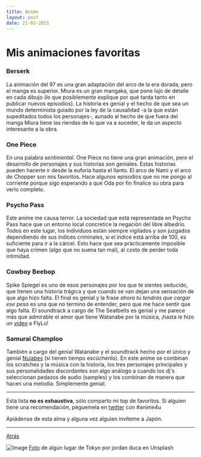 ```yaml
---
title: Anime
layout: post
date: 21-02-2021
---
```


# Mis animaciones favoritas


### Berserk

La animación del 97 es una gran adaptación del arco de la era dorada, pero el manga es superior. Miura es un gran mangaka, que pone lujo de detalle en cada dibujo (lo que posiblemente explique por qué tarda tanto en publicar nuevos episodios). La historia es genial y el hecho de que sea un mundo determinista guiado por la ley de la causalidad -a la que están supeditados todos los personajes-, aunado al hecho de que fuera del manga Miura tiene las riendas de lo que va a suceder, le da un aspecto interesante a la obra.

### One Piece

En una palabra *sentimental*. One Piece no tiene una gran animación, pero el desarrollo de personajes y sus historias son geniales. Estas historias pueden hacerte ir desde la euforia hasta el llanto. El arco de Nami y el arco de Chopper son mis favoritos. Hace algunos episodios que no me pongo al corriente porque sigo esperando a que Oda por fin finalice su obra para verlo completo.

### Psycho Pass

Este anime me causa terror. La sociedad que está representada en Psycho Pass hace que un entorno local concretice la negación del libre albedrío. Todos en este lugar, los individuos están siempre vigilados y son juzgados dependiendo de sus índices criminales, si el índice está arriba de 100, es suficiente para ir a la cárcel. Esto hace que sea prácticamente imposible que haya crimen (algo que no suena tan mal), al costo de perder toda intimidad.

### Cowboy Beebop
Spike Spiegel es uno de esos personajes por los que te sientes seducido, que tienen una historia trágica y que cuando se van dejan una sensación de que algo hizo falta. El final es genial y la frase *ahora tú tendrás que cargar ese peso* es una que no termino de entender, pero que me hace sentir que algo falta. El soundtrack a cargo de The Seatbelts es genial y me parece más que admirable el amor que tiene Watanabe por la música, ¡hasta le hizo un [video](https://www.youtube.com/watch?v=ylqBPksn36A) a FlyLo!

### Samurai Champloo
También a cargo del genial Watanabe y el soundtrack hecho por el único y genial [Nujabes](https://open.spotify.com/artist/3Rq3YOF9YG9YfCWD4D56RZ?si=8Q98LAUORmal7u62W6HNig) (si tienen tiempo escúchenlo). En este anime se combinan los scratches y la música con la historia, los tres personajes principales y sus personalidades discordantes son algo análogo a cuando los dj's seleccionan pedazos de audio (samples) y los combinan de manera que hacen una melodía. Simplemente genial.

------------------

Esta lista **no es exhaustiva**, sólo comparto mi top de favoritos. Si alguien tiene una recomendación, péguemela en [twitter](https://twitter.com/OlivettiOscar) con #anime4u

Apiádense de esta alma y alguna vez alguien invíteme a Japón.

-------------------

[Atrás](https://failosophy.smvi.co/melodias)


![Image](anime.jpg)
[Foto](https://unsplash.com/photos/aOqEXM_zI_4) de algún lugar de Tokyo por jordan duca en Unsplash
